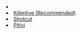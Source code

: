 <li><a href="https://www.blackmagicdesign.com/products/davinciresolve"><Davinci Resolve (Recommended)</a></li>
<li><a href="https://kdenlive.org/en/">Kdenlive (Recommended)</a></li>
<li><a href="https://shotcut.org/">Shotcut</a></li>
<li><a href="https://www.pitivi.org/">Pitivi</a></li>
